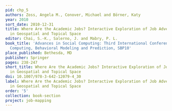 ```yaml
---
pid: chp_5
authors: Zoss, Angela M., Conover, Michael and Börner, Katy
year: 2010
sort_date: 2010-12-31
title: Where Are the Academic Jobs? Interactive Exploration of Job Advertisements
  in Geospatial and Topical Space
editor: Chai, S.-K., Salerno, J. and Mabry, P. L.
book_title: 'Advances in Social Computing: Third International Conference on Social
  Computing, Behavioral Modeling and Prediction, SBP10'
place_published: Bethesda, MD
publisher: Springer
pages: 238-247
short_title: Where Are the Academic Jobs? Interactive Exploration of Job Advertisements
  in Geospatial and Topical Space
doi: 10.1007/978-3-642-12079-4_30
label: Where Are the Academic Jobs? Interactive Exploration of Job Advertisements
  in Geospatial and Topical Space
order: '5'
collection: book-section
project: job-mapping
---
```

